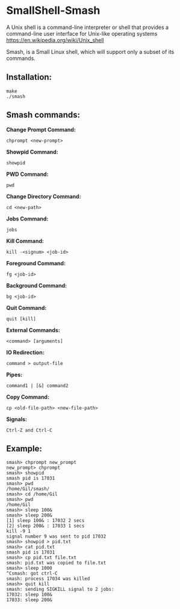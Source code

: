 # SmallShell-Smash

A Unix shell is a command-line interpreter or shell that provides a command-line user interface for Unix-like operating systems https://en.wikipedia.org/wiki/Unix_shell


Smash, is a Small Linux shell, which will support only a subset of its commands.

## Installation:
```
make
./smash 
```

## Smash commands:

**Change Prompt Command:**
```
chprompt <new-prompt>
```
**Showpid Command:**
```
showpid
```
**PWD Command:**
```
pwd
```
**Change Directory Command:**
```
cd <new-path>
```
**Jobs Command:**
```
jobs
```
**Kill Command:**
```
kill -<signum> <job-id>
```
**Foreground Command:**
```
fg <job-id>
```
**Background Command:**
```
bg <job-id>
```
**Quit Command:**
```
quit [kill]
```
**External Commands:**
```
<command> [arguments]
```
**IO Redirection:**
```
command > output-file
```
**Pipes:**
```
command1 | [&] command2
```
**Copy Command:**
```
cp <old-file-path> <new-file-path>
```
**Signals:**
```
Ctrl-Z and Ctrl-C
```


## Example:
```
smash> chprompt new_prompt
new_prompt> chprompt
smash> showpid
smash pid is 17031
smash> pwd
/home/Gil/smash/
smash> cd /home/Gil
smash> pwd
/home/Gil
smash> sleep 100&
smash> sleep 200&
[1] sleep 100& : 17032 2 secs
[2] sleep 200& : 17033 1 secs
kill -9 1
signal number 9 was sent to pid 17032
smash> showpid > pid.txt
smash> cat pid.txt
smash pid is 17031
smash> cp pid.txt file.txt
smash: pid.txt was copied to file.txt
smash> sleep 1000
^Csmash: got ctrl-C
smash: process 17034 was killed
smash> quit kill
smash: sending SIGKILL signal to 2 jobs:
17032: sleep 100&
17033: sleep 200&
```
